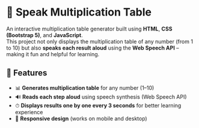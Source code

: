 # 🔢 Speak Multiplication Table

An interactive multiplication table generator built using **HTML**, **CSS (Bootstrap 5)**, and **JavaScript**.  
This project not only displays the multiplication table of any number (from 1 to 10) but also **speaks each result aloud** using the **Web Speech API** – making it fun and helpful for learning.



## 🚀 Features
- 📊 **Generates multiplication table** for any number (1–10)
- 🔊 **Reads each step aloud** using speech synthesis (Web Speech API)
- ⏱ **Displays results one by one every 3 seconds** for better learning experience
- 📱 **Responsive design** (works on mobile and desktop)



